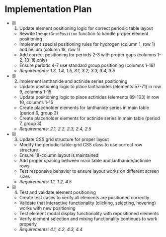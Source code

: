 # Implementation Plan

- [x] 1. Update element positioning logic for correct periodic table layout

  - Rewrite the `getGridPosition` function to handle proper element positioning
  - Implement special positioning rules for hydrogen (column 1, row 1) and helium (column 18, row 1)
  - Add correct positioning for periods 2-3 with proper gaps (columns 1-2, 13-18 only)
  - Ensure periods 4-7 use standard group positioning (columns 1-18)
  - _Requirements: 1.3, 1.4, 1.5, 3.1, 3.2, 3.3, 3.4, 3.5_

- [x] 2. Implement lanthanide and actinide series positioning

  - Update positioning logic to place lanthanides (elements 57-71) in row 9, columns 1-15
  - Update positioning logic to place actinides (elements 89-103) in row 10, columns 1-15
  - Create placeholder elements for lanthanide series in main table (period 6, group 3)
  - Create placeholder elements for actinide series in main table (period 7, group 3)
  - _Requirements: 2.1, 2.2, 2.3, 2.4, 2.5_

- [x] 3. Update CSS grid structure for proper layout

  - Modify the periodic-table-grid CSS class to use correct row structure
  - Ensure 18-column layout is maintained
  - Add proper spacing between main table and lanthanide/actinide rows
  - Test responsive behavior to ensure layout works on different screen sizes
  - _Requirements: 1.1, 1.2, 4.5_

- [x] 4. Test and validate element positioning

  - Create test cases to verify all elements are positioned correctly
  - Validate that interactive functionality (clicking, selecting, hovering) works with new positioning
  - Test element modal display functionality with repositioned elements
  - Verify element selection and mixing functionality continues to work properly
  - _Requirements: 4.1, 4.2, 4.3, 4.4_
